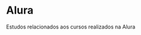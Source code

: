 # Alura                 
Estudos relacionados aos cursos realizados na Alura         
   


 







































